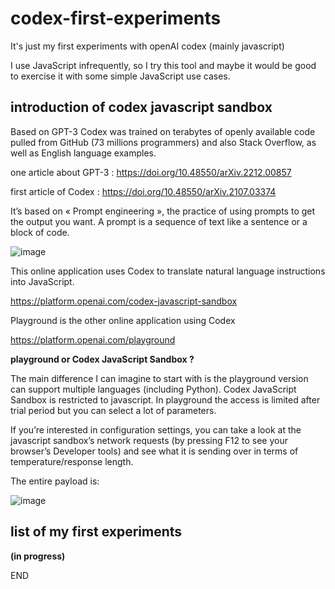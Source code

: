 # codex-first-experiments
It's just my first experiments with openAI codex (mainly javascript)

I use JavaScript infrequently, so I try this tool and maybe it would be good to exercise it with some simple JavaScript use cases. 

## introduction of codex javascript sandbox
Based on GPT-3 Codex was trained on terabytes of openly available code pulled from GitHub (73 millions programmers) and also Stack Overflow, as well as English language examples.

one article about GPT-3 : https://doi.org/10.48550/arXiv.2212.00857
 
first article of Codex : https://doi.org/10.48550/arXiv.2107.03374

It’s based on « Prompt engineering », the practice of using prompts to get the output you want. A prompt is a sequence of text like a sentence or a block of code.

![image]( https://microsoft.github.io/prompt-engineering/images/pattern-02-task-description.png)

This online application uses Codex to translate natural language instructions into JavaScript.

https://platform.openai.com/codex-javascript-sandbox

Playground is the other online application using Codex

https://platform.openai.com/playground


**playground or Codex JavaScript Sandbox ?**

The main difference I can imagine to start with is the playground version can support multiple languages (including Python). Codex JavaScript Sandbox is restricted to javascript. In playground the access is limited after trial period but you can select a lot of parameters.

If you’re interested in configuration settings, you can take a look at the javascript sandbox’s network requests (by pressing F12 to see your browser’s Developer tools) and see what it is sending over in terms of temperature/response length.

The entire payload is:

![image]( https://global.discourse-cdn.com/business7/uploads/openai1/original/2X/1/17251a752b5954713ed600e3554a2b79e33618e9.png)


## list of my first experiments


**(in progress)**

END
